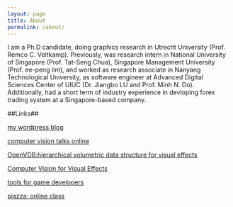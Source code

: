 ```yaml
---
layout: page
title: About
permalink: /about/
---
```


I am a Ph.D candidate, doing graphics research in Utrecht University (Prof. Remco C. Veltkamp). Previously, was research intern in National University of Singapore (Prof. Tat-Seng Chua), Singapore Management University (Prof. ee-peng lim), and worked as research associate in Nanyang Technological University, as software engineer at Advanced Digital Sciences Center of UIUC (Dr. Jiangbo LU and Prof. Minh N. Do). Additionally, had a short term of industry experience in devloping forex trading system at a Singapore-based company.

##Links##

[my wordpress blog] 

[computer vision talks online] 

[OpenVDB:hierarchical volumetric data structure for visual effects]

[Computer Vision for Visual Effects] 

[tools for game developers] 

[piazza: online class] 


[computer vision talks online]: http://www.computervisiontalks.com/
[piazza: online class]: https://piazza.com/
[tools for game developers]: https://www.codeandweb.com/
[OpenVDB:hierarchical volumetric data structure for visual effects]: http://www.openvdb.org/
[my wordpress blog]: https://luozhipi.wordpress.com/
[Computer Vision for Visual Effects]: http://cvfxbook.com/

